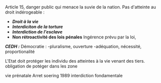Article 15, danger public qui menace la suvie de la nation. Pas d'atteinte au droit indérogeable :
- ***Droit à la vie***
- ***Interdiciton de la torture***
- ***Interdiction de l'esclave***
- **Non rétroactivité des lois pénales**
Ingérence prévu par la loi, 

***CEDH :*** Démocratie :
-pluralisme, ouverture
-adéquation, nécessité, proportionalité

L'Etat doit protéger les individu des atteintes à la vie venant des tiers.
obligation de potéger dans les zone

vie prénatale
Arret soering 1989 interdiction fondamentale